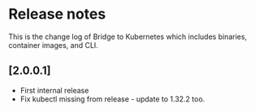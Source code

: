 # Release notes

This is the change log of Bridge to Kubernetes which includes binaries, container images, and CLI.

## [2.0.0.1]

- First internal release
- Fix kubectl missing from release - update to 1.32.2 too.   

